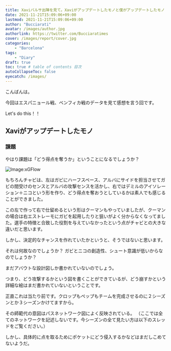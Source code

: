 ```yaml
---
title: Xaviバルサ出陣を見て。Xaviがアップデートしたモノと僕がアップデートしたモノ
date: 2021-11-21T15:09:06+09:00
lastmod: 2021-11-21T15:09:06+09:00
author: "Bucciarati"
avatar: /images/author.jpg
authorlink: https://twitter.com/Bucciaratimes
cover: /images/report/cover.jpg
categories:
    - "Barcelona"
tags: 
    - "Diary"
draft: true
toc: true # table of contents 目次
autoCollapseToc: false
eyecatch: /images/
---
```


こんばんは。

今回はエスパニョール戦、ベンフィカ戦のデータを見て感想を言う回です。

Let's do this！！

## Xaviがアップデートしたモノ

###


### 課題

やはり課題は「どう得点を奪うか」ということになるでしょうか？

![Image:xGFlow](/images/report/xaviBarcaIntro/image1.png)

もちろんチャビは、左はガビにハーフスペース、アルバにサイドを担当させてガビの間受けのセンスとアルバの攻撃センスを活かし、右ではデミルのアイソレーション＋ニコという形を作り、どう得点を奪おうとしているかは素人でも感じることができました。

この左で作って右で仕留めるという形はクーマンもやっていましたが、クーマンの場合は右エストレーモにガビを起用したりと狙いがよく分からなくなってました。選手の特徴と合致した役割を与えていなかったという点がチャビとの大きな違いだと思います。

しかし、決定的なチャンスを作れていたかというと、そうではないと思います。

それは何故なのでしょうか？
ガビとニコの創造性、シュート意識が低いからなのでしょうか？



まだアバウトな設計図しか書かれていないのでしょう。

つまり、どう攻撃するかという図を書くことができているが、どう崩すかという詳細な絵はまだ書かれていないということです。

正直これは当たり前です。クロップもペップもチームを完成させるのに２シーズンとか３シーズンかけてますから。

<!-- ここは記事参照 -->

その師範代の意図はパスネットワーク図によく反映されている。
（ここでは全てのネットワークを記述しないです。今シーズンの全て見たい方は以下のスレッドをご覧ください。）


しかし、具体的に点を取るためにポケットにどう侵入するかなどはまだしこめてないようだ。







